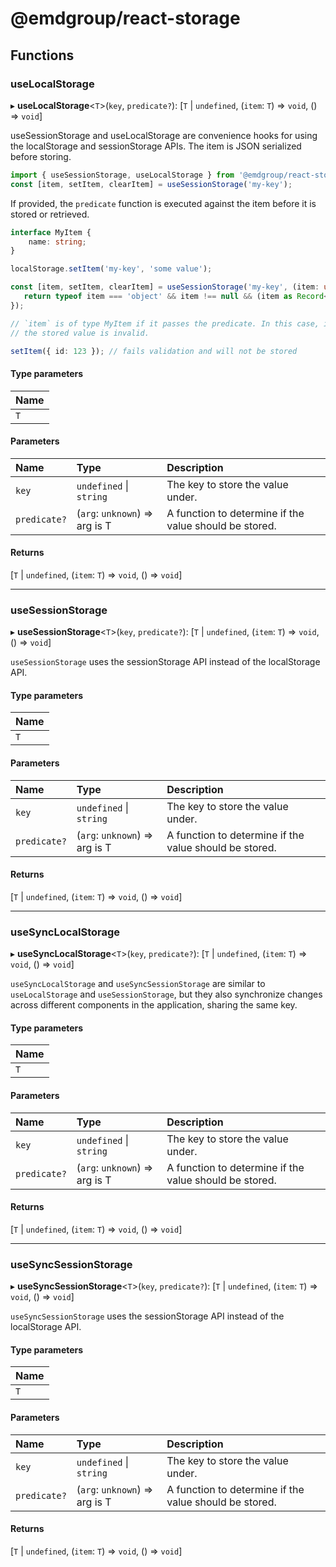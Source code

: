 # @emdgroup/react-storage

## Functions

### useLocalStorage

▸ **useLocalStorage**<`T`\>(`key`, `predicate?`): [`T` \| `undefined`, (`item`: `T`) => `void`, () => `void`]

useSessionStorage and useLocalStorage are convenience hooks for
using the localStorage and sessionStorage APIs. The item is JSON
serialized before storing.

```typescript
import { useSessionStorage, useLocalStorage } from '@emdgroup/react-storage';
const [item, setItem, clearItem] = useSessionStorage('my-key');
```

If provided, the `predicate` function is executed against the item
before it is stored or retrieved.

```typescript
interface MyItem {
    name: string;
}

localStorage.setItem('my-key', 'some value');

const [item, setItem, clearItem] = useSessionStorage('my-key', (item: unknown): item is MyItem => {
   return typeof item === 'object' && item !== null && (item as Record<string, unknown>).name === 'string';
});

// `item` is of type MyItem if it passes the predicate. In this case, it is undefined because
// the stored value is invalid.

setItem({ id: 123 }); // fails validation and will not be stored

```

#### Type parameters

| Name |
| :------ |
| `T` |

#### Parameters

| Name | Type | Description |
| :------ | :------ | :------ |
| `key` | `undefined` \| `string` | The key to store the value under. |
| `predicate?` | (`arg`: `unknown`) => arg is T | A function to determine if the value should be stored. |

#### Returns

[`T` \| `undefined`, (`item`: `T`) => `void`, () => `void`]

___

### useSessionStorage

▸ **useSessionStorage**<`T`\>(`key`, `predicate?`): [`T` \| `undefined`, (`item`: `T`) => `void`, () => `void`]

`useSessionStorage` uses the sessionStorage API instead of the localStorage API.

#### Type parameters

| Name |
| :------ |
| `T` |

#### Parameters

| Name | Type | Description |
| :------ | :------ | :------ |
| `key` | `undefined` \| `string` | The key to store the value under. |
| `predicate?` | (`arg`: `unknown`) => arg is T | A function to determine if the value should be stored. |

#### Returns

[`T` \| `undefined`, (`item`: `T`) => `void`, () => `void`]

___

### useSyncLocalStorage

▸ **useSyncLocalStorage**<`T`\>(`key`, `predicate?`): [`T` \| `undefined`, (`item`: `T`) => `void`, () => `void`]

`useSyncLocalStorage` and `useSyncSessionStorage` are similar to `useLocalStorage` and `useSessionStorage`, but they also
synchronize changes across different components in the application, sharing the same key.

#### Type parameters

| Name |
| :------ |
| `T` |

#### Parameters

| Name | Type | Description |
| :------ | :------ | :------ |
| `key` | `undefined` \| `string` | The key to store the value under. |
| `predicate?` | (`arg`: `unknown`) => arg is T | A function to determine if the value should be stored. |

#### Returns

[`T` \| `undefined`, (`item`: `T`) => `void`, () => `void`]

___

### useSyncSessionStorage

▸ **useSyncSessionStorage**<`T`\>(`key`, `predicate?`): [`T` \| `undefined`, (`item`: `T`) => `void`, () => `void`]

`useSyncSessionStorage` uses the sessionStorage API instead of the localStorage API.

#### Type parameters

| Name |
| :------ |
| `T` |

#### Parameters

| Name | Type | Description |
| :------ | :------ | :------ |
| `key` | `undefined` \| `string` | The key to store the value under. |
| `predicate?` | (`arg`: `unknown`) => arg is T | A function to determine if the value should be stored. |

#### Returns

[`T` \| `undefined`, (`item`: `T`) => `void`, () => `void`]
